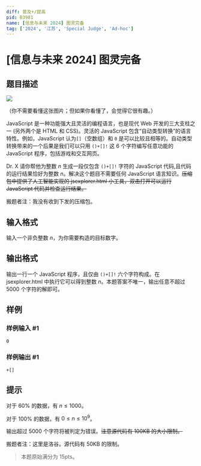 ```yaml
---
diff: 普及+/提高
pid: B3981
name: [信息与未来 2024] 图灵完备
tag: ['2024', '江苏', 'Special Judge', 'Ad-hoc']
---
```

# [信息与未来 2024] 图灵完备
## 题目描述

![](https://cdn.luogu.com.cn/upload/image_hosting/88clj7mw.png)

（你不需要看懂这张图片；但如果你看懂了，会觉得它很有趣。）

JavaScript 是一种功能强大且灵活的编程语言，也是现代 Web 开发的三大支柱之一 (另外两个是 HTML 和 CSS)。灵活的 JavaScript 包含“自动类型转换”的语言特性。例如，JavaScript 认为`[]`（空数组）和 `0` 是可以比较且相等的。自动类型转换带来的一个后果是我们可以只用 `()+[]!` 这 $6$ 个字符编写任意功能的 JavaScript 程序，包括游戏和交互网页。

Dr. X 请你帮他为整数 $n$ 生成一段仅包含 `()+[]!` 字符的 JavaScript 代码,且代码的运行结果恰好为整数 $n$。解决这个题目不需要任何 JavaScript 语言知识。~~压缩包中提供了人工智能实现的 jsexplorer.html 小工具，双击打开可以运行 JavaScript 代码并检查运行结果。~~

搬题者注：我没有收到下发的压缩包。
## 输入格式

输入一个非负整数 $n$，为你需要构造的目标数字。
## 输出格式

输出一行一个 JavaScript 程序，且仅由 `()+[]!` 六个字符构成。在 jsexplorer.html 中执行它可以得到整数 $n$。本题答案不唯一，输出任意不超过 $5000$ 个字符的解即可。
## 样例

### 样例输入 #1
```
0
```
### 样例输出 #1
```
+[]
```
## 提示

对于 $60\%$ 的数据，有 $n \leq 1000$。

对于 $100\%$ 的数据，有 $0 \leq n \leq 10^9$。

输出超过 $5000$ 个字符将被判定为错误。~~注意源代码有  $100\text{KB}$ 的大小限制。~~

搬题者注：这里是洛谷。源代码有 $50\text{KB}$ 的限制。

>本题原始满分为 $15\text{pts}$。
